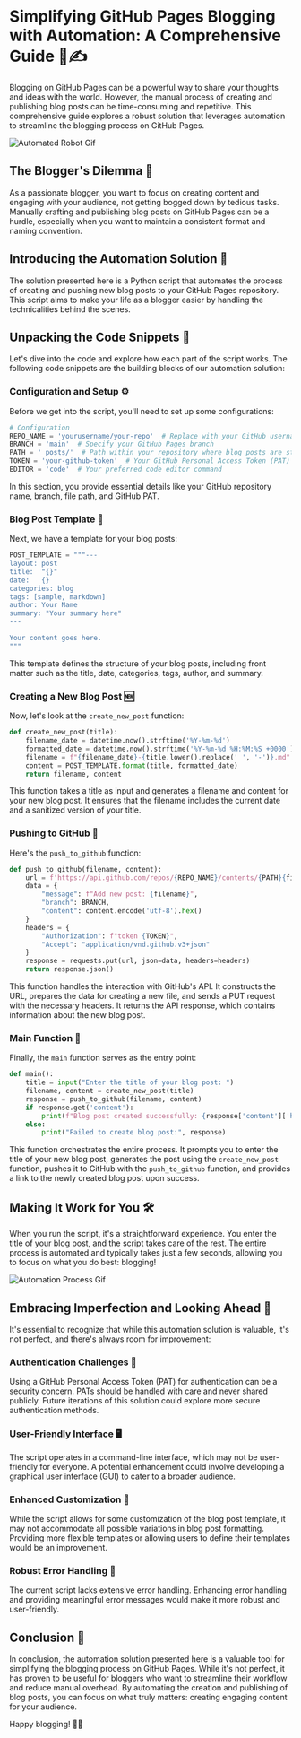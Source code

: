 # Simplifying GitHub Pages Blogging with Automation: A Comprehensive Guide 🤖✍️

Blogging on GitHub Pages can be a powerful way to share your thoughts and ideas with the world. However, the manual process of creating and publishing blog posts can be time-consuming and repetitive. This comprehensive guide explores a robust solution that leverages automation to streamline the blogging process on GitHub Pages.

![Automated Robot Gif](insert_gif_link_here)

## The Blogger's Dilemma 🤔
As a passionate blogger, you want to focus on creating content and engaging with your audience, not getting bogged down by tedious tasks. Manually crafting and publishing blog posts on GitHub Pages can be a hurdle, especially when you want to maintain a consistent format and naming convention.

## Introducing the Automation Solution 🚀
The solution presented here is a Python script that automates the process of creating and pushing new blog posts to your GitHub Pages repository. This script aims to make your life as a blogger easier by handling the technicalities behind the scenes.

## Unpacking the Code Snippets 🧩
Let's dive into the code and explore how each part of the script works. The following code snippets are the building blocks of our automation solution:

### Configuration and Setup ⚙️
Before we get into the script, you'll need to set up some configurations:

```python
# Configuration
REPO_NAME = 'yourusername/your-repo'  # Replace with your GitHub username and repository name
BRANCH = 'main'  # Specify your GitHub Pages branch
PATH = '_posts/'  # Path within your repository where blog posts are stored
TOKEN = 'your-github-token'  # Your GitHub Personal Access Token (PAT)
EDITOR = 'code'  # Your preferred code editor command
```

In this section, you provide essential details like your GitHub repository name, branch, file path, and GitHub PAT.

### Blog Post Template 📝
Next, we have a template for your blog posts:

```python
POST_TEMPLATE = """---
layout: post
title:  "{}"
date:   {}
categories: blog
tags: [sample, markdown]
author: Your Name
summary: "Your summary here"
---

Your content goes here.
"""
```

This template defines the structure of your blog posts, including front matter such as the title, date, categories, tags, author, and summary.

### Creating a New Blog Post 🆕
Now, let's look at the `create_new_post` function:

```python
def create_new_post(title):
    filename_date = datetime.now().strftime('%Y-%m-%d')
    formatted_date = datetime.now().strftime('%Y-%m-%d %H:%M:%S +0000')
    filename = f"{filename_date}-{title.lower().replace(' ', '-')}.md"
    content = POST_TEMPLATE.format(title, formatted_date)
    return filename, content
```

This function takes a title as input and generates a filename and content for your new blog post. It ensures that the filename includes the current date and a sanitized version of your title.

### Pushing to GitHub 🚀
Here's the `push_to_github` function:

```python
def push_to_github(filename, content):
    url = f'https://api.github.com/repos/{REPO_NAME}/contents/{PATH}{filename}'
    data = {
        "message": f"Add new post: {filename}",
        "branch": BRANCH,
        "content": content.encode('utf-8').hex()
    }
    headers = {
        "Authorization": f"token {TOKEN}",
        "Accept": "application/vnd.github.v3+json"
    }
    response = requests.put(url, json=data, headers=headers)
    return response.json()
```

This function handles the interaction with GitHub's API. It constructs the URL, prepares the data for creating a new file, and sends a PUT request with the necessary headers. It returns the API response, which contains information about the new blog post.

### Main Function 🏁
Finally, the `main` function serves as the entry point:

```python
def main():
    title = input("Enter the title of your blog post: ")
    filename, content = create_new_post(title)
    response = push_to_github(filename, content)
    if response.get('content'):
        print(f"Blog post created successfully: {response['content']['html_url']}")
    else:
        print("Failed to create blog post:", response)
```

This function orchestrates the entire process. It prompts you to enter the title of your new blog post, generates the post using the `create_new_post` function, pushes it to GitHub with the `push_to_github` function, and provides a link to the newly created blog post upon success.

## Making It Work for You 🛠️
When you run the script, it's a straightforward experience. You enter the title of your blog post, and the script takes care of the rest. The entire process is automated and typically takes just a few seconds, allowing you to focus on what you do best: blogging!

![Automation Process Gif](insert_gif_link_here)

## Embracing Imperfection and Looking Ahead 🚧
It's essential to recognize that while this automation solution is valuable, it's not perfect, and there's always room for improvement:

### Authentication Challenges 🔐
Using a GitHub Personal Access Token (PAT) for authentication can be a security concern. PATs should be handled with care and never shared publicly. Future iterations of this solution could explore more secure authentication methods.

### User-Friendly Interface 🖥️
The script operates in a command-line interface, which may not be user-friendly for everyone. A potential enhancement could involve developing a graphical user interface (GUI) to cater to a broader audience.

### Enhanced Customization 🧱
While the script allows for some customization of the blog post template, it may not accommodate all possible variations in blog post formatting. Providing more flexible templates or allowing users to define their templates would be an improvement.

### Robust Error Handling 🚫
The current script lacks extensive error handling. Enhancing error handling and providing meaningful error messages would make it more robust and user-friendly.

## Conclusion 📝
In conclusion, the automation solution presented here is a valuable tool for simplifying the blogging process on GitHub Pages. While it's not perfect, it has proven to be useful for bloggers who want to streamline their workflow and reduce manual overhead. By automating the creation and publishing of blog posts, you can focus on what truly matters: creating engaging content for your audience.

Happy blogging! 🚀📝
